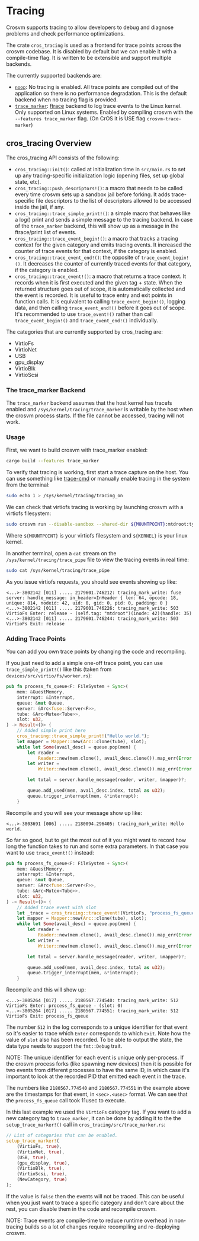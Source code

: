 # Tracing

Crosvm supports tracing to allow developers to debug and diagnose problems and check performance
optimizations.

The crate `cros_tracing` is used as a frontend for trace points across the crosvm codebase. It is
disabled by default but we can enable it with a compile-time flag. It is written to be extensible
and support multiple backends.

The currently supported backends are:

- [`noop`](https://github.com/google/crosvm/blob/main/cros_tracing/src/noop.rs): No tracing is
  enabled. All trace points are compiled out of the application so there is no performance
  degradation. This is the default backend when no tracing flag is provided.
- [`trace_marker`](https://crosvm.dev/doc/cros_tracing/trace_marker/index.html):
  [ftrace](https://docs.kernel.org/trace/ftrace.html) backend to log trace events to the Linux
  kernel. Only supported on Linux systems. Enabled by compiling crosvm with the
  `--features trace_marker` flag. (On CrOS it is USE flag `crosvm-trace-marker`)

## cros_tracing Overview

The cros_tracing API consists of the following:

- `cros_tracing::init()`: called at initialization time in `src/main.rs` to set up any
  tracing-specific initialization logic (opening files, set up global state, etc).
- `cros_tracing::push_descriptors!()`: a macro that needs to be called every time crosvm sets up a
  sandbox jail before forking. It adds trace-specific file descriptors to the list of descriptors
  allowed to be accessed inside the jail, if any.
- `cros_tracing::trace_simple_print!()`: a simple macro that behaves like a log() print and sends a
  simple message to the tracing backend. In case of the `trace_marker` backend, this will show up as
  a message in the ftrace/print list of events.
- `cros_tracing::trace_event_begin!()`: a macro that tracks a tracing context for the given category
  and emits tracing events. It increased the counter of trace events for that context, if the
  category is enabled.
- `cros_tracing::trace_event_end!()`: the opposite of `trace_event_begin!()`. It decreases the
  counter of currently traced events for that category, if the category is enabled.
- `cros_tracing::trace_event!()`: a macro that returns a trace context. It records when it is first
  executed and the given tag + state. When the returned structure goes out of scope, it is
  automatically collected and the event is recorded. It is useful to trace entry and exit points in
  function calls. It is equivalent to calling `trace_event_begin!()`, logging data, and then calling
  `trace_event_end!()` before it goes out of scope. It's recommended to use `trace_event!()` rather
  than call `trace_event_begin!()` and `trace_event_end!()` individually.

The categories that are currently supported by cros_tracing are:

- VirtioFs
- VirtioNet
- USB
- gpu_display
- VirtioBlk
- VirtioScsi

### The trace_marker Backend

The `trace_marker` backend assumes that the host kernel has tracefs enabled and
`/sys/kernel/tracing/trace_marker` is writable by the host when the crosvm process starts. If the
file cannot be accessed, tracing will not work.

### Usage

First, we want to build crosvm with trace_marker enabled:

```sh
cargo build --features trace_marker
```

To verify that tracing is working, first start a trace capture on the host. You can use something
like [trace-cmd](https://man7.org/linux/man-pages/man1/trace-cmd.1.html) or manually enable tracing
in the system from the terminal:

```sh
sudo echo 1 > /sys/kernel/tracing/tracing_on
```

We can check that virtiofs tracing is working by launching crosvm with a virtiofs filesystem:

```sh
sudo crosvm run --disable-sandbox --shared-dir ${MOUNTPOINT}:mtdroot:type=fs -p "rootfstype=virtiofs root=mtdroot rw init=/bin/bash" ${KERNEL}
```

Where `${MOUNTPOINT}` is your virtiofs filesystem and `${KERNEL}` is your linux kernel.

In another terminal, open a `cat` stream on the `/sys/kernel/tracing/trace_pipe` file to view the
tracing events in real time:

```sh
sudo cat /sys/kernel/tracing/trace_pipe
```

As you issue virtiofs requests, you should see events showing up like:

```
<...>-3802142 [011] ..... 2179601.746212: tracing_mark_write: fuse server: handle_message: in_header=InHeader { len: 64, opcode: 18, unique: 814, nodeid: 42, uid: 0, gid: 0, pid: 0, padding: 0 }
<...>-3802142 [011] ..... 2179601.746226: tracing_mark_write: 503 VirtioFs Enter: release - (self.tag: "mtdroot")(inode: 42)(handle: 35)
<...>-3802142 [011] ..... 2179601.746244: tracing_mark_write: 503 VirtioFs Exit: release
```

### Adding Trace Points

You can add you own trace points by changing the code and recompiling.

If you just need to add a simple one-off trace point, you can use `trace_simple_print!()` like this
(taken from `devices/src/virtio/fs/worker.rs`):

```rust
pub fn process_fs_queue<F: FileSystem + Sync>(
    mem: &GuestMemory,
    interrupt: &Interrupt,
    queue: &mut Queue,
    server: &Arc<fuse::Server<F>>,
    tube: &Arc<Mutex<Tube>>,
    slot: u32,
) -> Result<()> {
    // Added simple print here
    cros_tracing::trace_simple_print!("Hello world.");
    let mapper = Mapper::new(Arc::clone(tube), slot);
    while let Some(avail_desc) = queue.pop(mem) {
        let reader =
            Reader::new(mem.clone(), avail_desc.clone()).map_err(Error::InvalidDescriptorChain)?;
        let writer =
            Writer::new(mem.clone(), avail_desc.clone()).map_err(Error::InvalidDescriptorChain)?;

        let total = server.handle_message(reader, writer, &mapper)?;

        queue.add_used(mem, avail_desc.index, total as u32);
        queue.trigger_interrupt(mem, &*interrupt);
    }
```

Recompile and you will see your message show up like:

```
<...>-3803691 [006] ..... 2180094.296405: tracing_mark_write: Hello world.
```

So far so good, but to get the most out of it you might want to record how long the function takes
to run and some extra parameters. In that case you want to use `trace_event!()` instead:

```rust
pub fn process_fs_queue<F: FileSystem + Sync>(
    mem: &GuestMemory,
    interrupt: &Interrupt,
    queue: &mut Queue,
    server: &Arc<fuse::Server<F>>,
    tube: &Arc<Mutex<Tube>>,
    slot: u32,
) -> Result<()> {
    // Added trace event with slot
    let _trace = cros_tracing::trace_event!(VirtioFs, "process_fs_queue", slot);
    let mapper = Mapper::new(Arc::clone(tube), slot);
    while let Some(avail_desc) = queue.pop(mem) {
        let reader =
            Reader::new(mem.clone(), avail_desc.clone()).map_err(Error::InvalidDescriptorChain)?;
        let writer =
            Writer::new(mem.clone(), avail_desc.clone()).map_err(Error::InvalidDescriptorChain)?;

        let total = server.handle_message(reader, writer, &mapper)?;

        queue.add_used(mem, avail_desc.index, total as u32);
        queue.trigger_interrupt(mem, &*interrupt);
    }
```

Recompile and this will show up:

```
<...>-3805264 [017] ..... 2180567.774540: tracing_mark_write: 512 VirtioFs Enter: process_fs_queue - (slot: 0)
<...>-3805264 [017] ..... 2180567.774551: tracing_mark_write: 512 VirtioFs Exit: process_fs_queue
```

The number `512` in the log corresponds to a unique identifier for that event so it's easier to
trace which `Enter` corresponds to which `Exit`. Note how the value of `slot` also has been
recorded. To be able to output the state, the data type needs to support the `fmt::Debug` trait.

NOTE: The unique identifier for each event is unique only per-process. If the crosvm process forks
(like spawning new devices) then it is possible for two events from different processes to have the
same ID, in which case it's important to look at the recorded PID that emitted each event in the
trace.

The numbers like `2180567.774540` and `2180567.774551` in the example above are the timestamps for
that event, in `<sec>.<usec>` format. We can see that the `process_fs_queue` call took 11usec to
execute.

In this last example we used the `VirtioFs` category tag. If you want to add a new category tag to
`trace_marker`, it can be done by adding it to the the `setup_trace_marker!()` call in
`cros_tracing/src/trace_marker.rs`:

```rust
// List of categories that can be enabled.
setup_trace_marker!(
    (VirtioFs, true),
    (VirtioNet, true),
    (USB, true),
    (gpu_display, true),
    (VirtioBlk, true),
    (VirtioScsi, true),
    (NewCategory, true)
);
```

If the value is `false` then the events will not be traced. This can be useful when you just want to
trace a specific category and don't care about the rest, you can disable them in the code and
recompile crosvm.

NOTE: Trace events are compile-time to reduce runtime overhead in non-tracing builds so a lot of
changes require recompiling and re-deploying crosvm.
